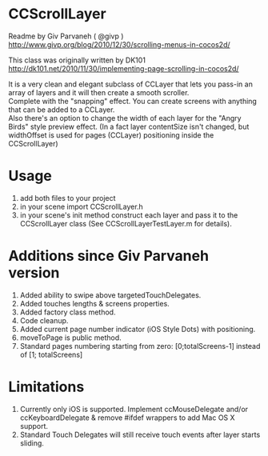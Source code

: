 
CCScrollLayer
=============

Readme by Giv Parvaneh ( @givp )   
http://www.givp.org/blog/2010/12/30/scrolling-menus-in-cocos2d/

This class was originally written by DK101   
http://dk101.net/2010/11/30/implementing-page-scrolling-in-cocos2d/

It is a very clean and elegant subclass of CCLayer that lets you pass-in an array of layers and it will then create a smooth scroller.   
Complete with the "snapping" effect. You can create screens with anything that can be added to a CCLayer.   
Also there's an option to change the width of each layer for the "Angry Birds" style preview effect.
(In a fact layer contentSize isn't changed, but widthOffset is used for pages (CCLayer) positioning inside the CCScrollLayer)


Usage
=============

1. add both files to your project
2. in your scene import CCScrollLayer.h
3. in your scene's init method construct each layer and pass it to the CCScrollLayer class (See CCScrollLayerTestLayer.m for details).

Additions since Giv Parvaneh version
=====================================

1. Added ability to swipe above targetedTouchDelegates.
2. Added touches lengths & screens properties.
3. Added factory class method.
4. Code cleanup.
5. Added current page number indicator (iOS Style Dots) with positioning.
6. moveToPage is public method.
7. Standard pages numbering starting from zero: [0;totalScreens-1] instead of [1; totalScreens]
 
Limitations
=============

1. Currently only iOS is supported. Implement ccMouseDelegate and/or ccKeyboardDelegate & remove #ifdef wrappers to add Mac OS X support.
2. Standard Touch Delegates will still receive touch events after layer starts sliding.


